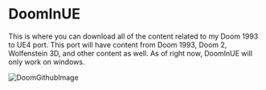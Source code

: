 # DoomInUE
This is where you can download all of the content related to my Doom 1993 to UE4 port.
This port will have content from Doom 1993, Doom 2, Wolfenstein 3D, and other content as well.
As of right now, DoomInUE will only work on windows.

![DoomGithubImage](https://user-images.githubusercontent.com/93965353/176972388-1f599683-0317-4a5d-a8ea-5f82e2740b77.jpg)
